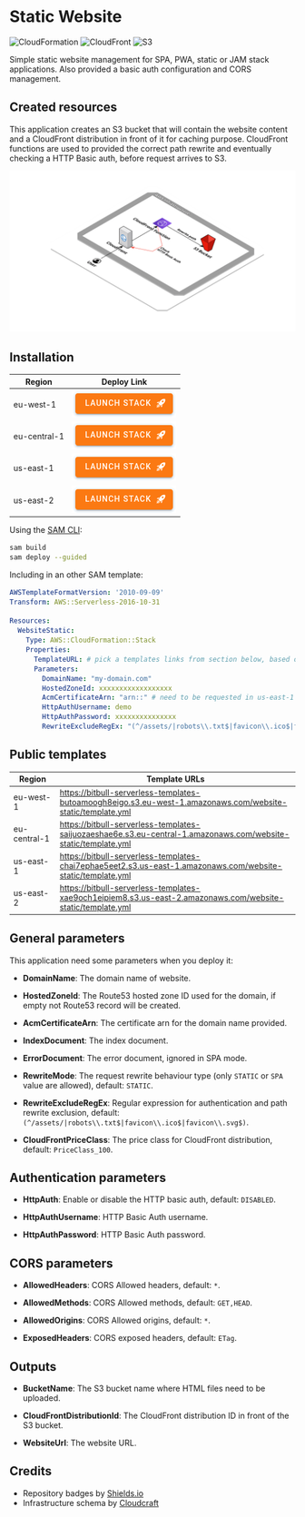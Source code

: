 # Static Website

![CloudFormation](https://img.shields.io/badge/-CloudFormation-%23FF4F8B)
![CloudFront](https://img.shields.io/badge/-CloudFront-%23A166FF)
![S3](https://img.shields.io/badge/-S3-%236BAE3E)

Simple static website management for SPA, PWA, static or JAM stack applications. Also provided a basic auth configuration and CORS management.

## Created resources

This application creates an S3 bucket that will contain the website content and a CloudFront distribution in front of it for caching purpose. CloudFront functions are used to provided the correct path rewrite and eventually checking a HTTP Basic auth, before request arrives to S3.

![Infrastructure Schema](./doc/schema.png)

## Installation

| Region       | Deploy Link |
| ------------ | ----------- |
| eu-west-1    | [![Launch Stack in region eu-west-1 ](./doc/button.png)](https://eu-west-1.console.aws.amazon.com/cloudformation/home#/stacks/create/review?templateURL=https://bitbull-serverless-templates-butoamoogh8eigo.s3.eu-west-1.amazonaws.com/website-static/template.yml&stackName=website-static) |
| eu-central-1 | [![Launch Stack in region eu-central-1](./doc/button.png)](https://eu-central-1.console.aws.amazon.com/cloudformation/home#/stacks/create/review?templateURL=https://bitbull-serverless-templates-saijuozaeshae6e.s3.eu-central-1.amazonaws.com/website-static/template.yml&stackName=website-static) |
| us-east-1    | [![Launch Stack in region us-east-1](./doc/button.png)](https://us-east-1.console.aws.amazon.com/cloudformation/home#/stacks/create/review?templateURL=https://bitbull-serverless-templates-chai7ephae5eet2.s3.us-east-1.amazonaws.com/website-static/template.yml&stackName=website-static) |
| us-east-2    | [![Launch Stack in region us-east-2](./doc/button.png)](https://us-east-2.console.aws.amazon.com/cloudformation/home#/stacks/create/review?templateURL=https://bitbull-serverless-templates-xae9och1eipiem8.s3.us-east-2.amazonaws.com/website-static/template.yml&stackName=website-static) |

Using the [SAM CLI](https://docs.aws.amazon.com/serverless-application-model/latest/developerguide/what-is-sam.html):
```bash
sam build
sam deploy --guided
```

Including in an other SAM template:
```yaml
AWSTemplateFormatVersion: '2010-09-09'
Transform: AWS::Serverless-2016-10-31

Resources:
  WebsiteStatic:
    Type: AWS::CloudFormation::Stack
    Properties:
      TemplateURL: # pick a templates links from section below, based on your region
      Parameters:
        DomainName: "my-domain.com"
        HostedZoneId: xxxxxxxxxxxxxxxxxx
        AcmCertificateArn: "arn::" # need to be requested in us-east-1 region
        HttpAuthUsername: demo
        HttpAuthPassword: xxxxxxxxxxxxxxx
        RewriteExcludeRegEx: "(^/assets/|robots\\.txt$|favicon\\.ico$|favicon\\.svg$)"
```

## Public templates

| Region       | Template URLs                                                                                                  |
| ------------ | -------------------------------------------------------------------------------------------------------------- |
| eu-west-1    | https://bitbull-serverless-templates-butoamoogh8eigo.s3.eu-west-1.amazonaws.com/website-static/template.yml    |
| eu-central-1 | https://bitbull-serverless-templates-saijuozaeshae6e.s3.eu-central-1.amazonaws.com/website-static/template.yml |
| us-east-1    | https://bitbull-serverless-templates-chai7ephae5eet2.s3.us-east-1.amazonaws.com/website-static/template.yml    |
| us-east-2    | https://bitbull-serverless-templates-xae9och1eipiem8.s3.us-east-2.amazonaws.com/website-static/template.yml    |

## General parameters

This application need some parameters when you deploy it:

- **DomainName**: The domain name of website.

- **HostedZoneId**: The Route53 hosted zone ID used for the domain, if empty not Route53 record will be created.

- **AcmCertificateArn**: The certificate arn for the domain name provided.

- **IndexDocument**: The index document.

- **ErrorDocument**: The error document, ignored in SPA mode.

- **RewriteMode**: The request rewrite behaviour type (only `STATIC` or `SPA` value are allowed), default: `STATIC`.

- **RewriteExcludeRegEx**: Regular expression for authentication and path rewrite exclusion, default: `(^/assets/|robots\\.txt$|favicon\\.ico$|favicon\\.svg$)`.

- **CloudFrontPriceClass**: The price class for CloudFront distribution, default: `PriceClass_100`.

## Authentication parameters

- **HttpAuth**: Enable or disable the HTTP basic auth, default: `DISABLED`.

- **HttpAuthUsername**: HTTP Basic Auth username.

- **HttpAuthPassword**: HTTP Basic Auth password.

## CORS parameters

- **AllowedHeaders**: CORS Allowed headers, default: `*`.

- **AllowedMethods**: CORS Allowed methods, default: `GET,HEAD`.

- **AllowedOrigins**: CORS Allowed origins, default: `*`.

- **ExposedHeaders**: CORS exposed headers, default: `ETag`.


## Outputs

- **BucketName**: The S3 bucket name where HTML files need to be uploaded.

- **CloudFrontDistributionId**: The CloudFront distribution ID in front of the S3 bucket.

- **WebsiteUrl**: The website URL.

## Credits

- Repository badges by [Shields.io](https://shields.io/)
- Infrastructure schema by [Cloudcraft](https://www.cloudcraft.co/)

